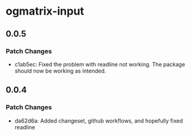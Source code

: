 # ogmatrix-input

## 0.0.5

### Patch Changes

- c1ab5ec: Fixed the problem with readline not working. The package should now be working as intended.

## 0.0.4

### Patch Changes

- da62d6a: Added changeset, github workflows, and hopefully fixed readline
